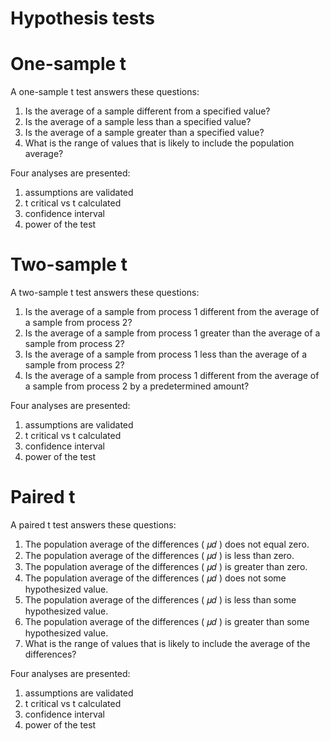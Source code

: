 # Hypothesis tests

# One-sample t

A one-sample t test answers these questions:

1. Is the average of a sample different from a specified value?
2. Is the average of a sample less than a specified value?
3. Is the average of a sample greater than a specified value?
4. What is the range of values that is likely to include the population average?

Four analyses are presented:

1. assumptions are validated
2. t critical vs t calculated
3. confidence interval
4. power of the test

# Two-sample t

A two-sample t test answers these questions:

1. Is the average of a sample from process 1 different from the average of a sample from process 2?
2. Is the average of a sample from process 1 greater than the average of a sample from process 2?
3. Is the average of a sample from process 1 less than the average of a sample from process 2?
4. Is the average of a sample from process 1 different from the average of a sample from process 2 by a predetermined amount?

Four analyses are presented:

1. assumptions are validated
2. t critical vs t calculated
3. confidence interval
4. power of the test

# Paired t

A paired t test answers these questions:

1. The population average of the differences ( 𝜇𝑑 ) does not equal zero.
2. The population average of the differences ( 𝜇𝑑 ) is less than zero.
3. The population average of the differences ( 𝜇𝑑 ) is greater than zero.
4. The population average of the differences ( 𝜇𝑑 ) does not some hypothesized value.
5. The population average of the differences ( 𝜇𝑑 ) is less than some hypothesized value.
6. The population average of the differences ( 𝜇𝑑 ) is greater than some hypothesized value.
7. What is the range of values that is likely to include the average of the differences?

Four analyses are presented:

1. assumptions are validated
2. t critical vs t calculated
3. confidence interval
4. power of the test
